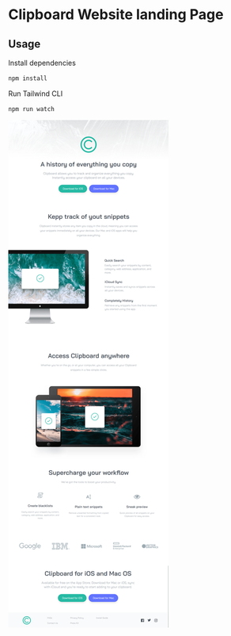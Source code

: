 # Clipboard Website landing Page

## Usage

Install dependencies

```bash
npm install

```

Run Tailwind CLI

```bash
npm run watch

```

![Alt text](./images/clipboard.png)
